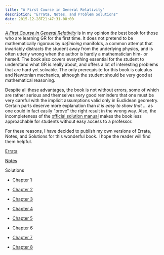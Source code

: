 ```yaml
---
title: "A First Course in General Relativity"
description: "Errata, Notes, and Problem Solutions"
date: 2015-12-28T21:47:31-08:00
---
```


[*A First Course in General Relativity*](https://www.amazon.com/gp/product/0521887054/ref=as_li_tl?ie=UTF8&camp=1789&creative=9325&creativeASIN=0521887054&linkCode=as2&tag=axolotl0d-20&linkId=2ae25165f702314882f81af0233d11d7) is in my opinion *the* best book for those who are learning GR for the first time. It does not pretend to be mathematically rigorous by *definining* manifolds, a common attempt that invariably distracts the student away from the underlying physics, and is often utterly wrong when the author is hardly a mathematician him- or herself. The book also covers everything essential for the student to understand what GR is really about, and offers a lot of interesting problems that are hard yet solvable. The only prerequisite for this book is calculus and Newtonian mechanics, although the student should be very good at mathematical reasoning.

Despite all these advantages, the book is not without errors, some of which are rather serious and themselves very good reminders that one must be very careful with the implicit assumptions valid only in Euclidean geometry. Certain parts deserve more explanation than *it is easy to show that ...* as one could in fact easily "prove" the right result in the wrong way. Also, the incompleteness of the [official solution manual](http://www.aei.mpg.de/~schutz/download/FirstCourseGR2.Solutions.1_0.pdf) makes the book less approachable for students without easy access to a professor.

For these reasons, I have decided to publish my own versions of Errata, Notes, and Solutions for this wonderful book. I hope the reader will find them helpful.

[Errata](errata)

[Notes](notes)

Solutions

* [Chapter 1](solutions/chapter-01)

* [Chapter 2](solutions/chapter-02)

* [Chapter 3](solutions/chapter-03)

* [Chapter 4](solutions/chapter-04)

* [Chapter 5](solutions/chapter-05)

* [Chapter 6](solutions/chapter-06)

* [Chapter 7](solutions/chapter-07)

* [Chapter 8](solutions/chapter-08)